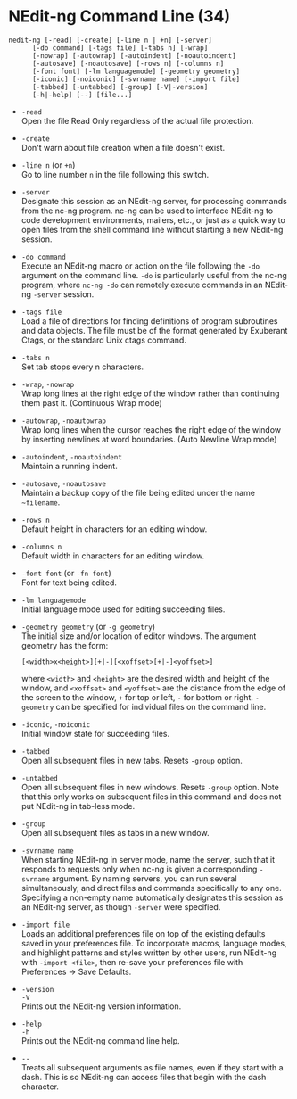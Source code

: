 # NEdit-ng Command Line (34)

    nedit-ng [-read] [-create] [-line n | +n] [-server]
          [-do command] [-tags file] [-tabs n] [-wrap]
          [-nowrap] [-autowrap] [-autoindent] [-noautoindent]
          [-autosave] [-noautosave] [-rows n] [-columns n]
          [-font font] [-lm languagemode] [-geometry geometry]
          [-iconic] [-noiconic] [-svrname name] [-import file]
          [-tabbed] [-untabbed] [-group] [-V|-version]
          [-h|-help] [--] [file...]

  - `-read`  
    Open the file Read Only regardless of the actual file protection.

  - `-create`  
    Don't warn about file creation when a file doesn't exist.

  - `-line n` (or `+n`)  
    Go to line number `n` in the file following this switch.

  - `-server`  
    Designate this session as an NEdit-ng server, for processing
    commands from the nc-ng program. nc-ng can be used to interface
    NEdit-ng to code development environments, mailers, etc., or just as
    a quick way to open files from the shell command line without
    starting a new NEdit-ng session.

  - `-do command`  
    Execute an NEdit-ng macro or action on the file following the `-do`
    argument on the command line. `-do` is particularly useful from the
    nc-ng program, where `nc-ng -do` can remotely execute commands in an
    NEdit-ng `-server` session.

  - `-tags file`  
    Load a file of directions for finding definitions of program
    subroutines and data objects. The file must be of the format
    generated by Exuberant Ctags, or the standard Unix ctags command.

  - `-tabs n`  
    Set tab stops every n characters.

  - `-wrap`, `-nowrap`  
    Wrap long lines at the right edge of the window rather than
    continuing them past it. (Continuous Wrap mode)

  - `-autowrap`, `-noautowrap`  
    Wrap long lines when the cursor reaches the right edge of the window
    by inserting newlines at word boundaries. (Auto Newline Wrap mode)

  - `-autoindent`, `-noautoindent`  
    Maintain a running indent.

  - `-autosave`, `-noautosave`  
    Maintain a backup copy of the file being edited under the name
    `~filename`.

  - `-rows n`  
    Default height in characters for an editing window.

  - `-columns n`  
    Default width in characters for an editing window.

  - `-font font` (or `-fn font`)  
    Font for text being edited.

  - `-lm languagemode`  
    Initial language mode used for editing succeeding files.

  - `-geometry geometry` (or `-g geometry`)  
    The initial size and/or location of editor windows. The argument
    geometry has the form:
    
        [<width>x<height>][+|-][<xoffset>[+|-]<yoffset>]
    
    where `<width>` and `<height>` are the desired width and height of
    the window, and `<xoffset>` and `<yoffset>` are the distance from
    the edge of the screen to the window, `+` for top or left, `-` for
    bottom or right. `-geometry` can be specified for individual files
    on the command line.

  - `-iconic`, `-noiconic`  
    Initial window state for succeeding files.

  - `-tabbed`  
    Open all subsequent files in new tabs. Resets `-group` option.

  - `-untabbed`  
    Open all subsequent files in new windows. Resets `-group` option.
    Note that this only works on subsequent files in this command and
    does not put NEdit-ng in tab-less mode.

  - `-group`  
    Open all subsequent files as tabs in a new window.

  - `-svrname name`  
    When starting NEdit-ng in server mode, name the server, such that it
    responds to requests only when nc-ng is given a corresponding
    `-svrname` argument. By naming servers, you can run several
    simultaneously, and direct files and commands specifically to any
    one. Specifying a non-empty name automatically designates this
    session as an NEdit-ng server, as though `-server` were specified.

  - `-import file`  
    Loads an additional preferences file on top of the existing defaults
    saved in your preferences file. To incorporate macros, language
    modes, and highlight patterns and styles written by other users, run
    NEdit-ng with `-import <file>`, then re-save your preferences file
    with Preferences &rarr; Save Defaults.

  - `-version`  
    `-V`  
    Prints out the NEdit-ng version information.

  - `-help`  
    `-h`  
    Prints out the NEdit-ng command line help.

  - `--`  
    Treats all subsequent arguments as file names, even if they start
    with a dash. This is so NEdit-ng can access files that begin with
    the dash character.
